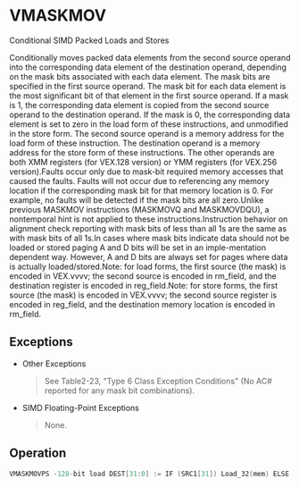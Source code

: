 # VMASKMOV

Conditional SIMD Packed Loads and Stores

Conditionally moves packed data elements from the second source operand into the corresponding data element of the destination operand, depending on the mask bits associated with each data element.
The mask bits are specified in the first source operand.
The mask bit for each data element is the most significant bit of that element in the first source operand.
If a mask is 1, the corresponding data element is copied from the second source operand to the destination operand.
If the mask is 0, the corresponding data element is set to zero in the load form of these instructions, and unmodified in the store form.
The second source operand is a memory address for the load form of these instruction.
The destination operand is a memory address for the store form of these instructions.
The other operands are both XMM registers (for VEX.128 version) or YMM registers (for VEX.256 version).Faults occur only due to mask-bit required memory accesses that caused the faults.
Faults will not occur due to referencing any memory location if the corresponding mask bit for that memory location is 0.
For example, no faults will be detected if the mask bits are all zero.Unlike previous MASKMOV instructions (MASKMOVQ and MASKMOVDQU), a nontemporal hint is not applied to these instructions.Instruction behavior on alignment check reporting with mask bits of less than all 1s are the same as with mask bits of all 1s.In cases where mask bits indicate data should not be loaded or stored paging A and D bits will be set in an imple-mentation dependent way.
However, A and D bits are always set for pages where data is actually loaded/stored.Note: for load forms, the first source (the mask) is encoded in VEX.vvvv; the second source is encoded in rm_field, and the destination register is encoded in reg_field.Note: for store forms, the first source (the mask) is encoded in VEX.vvvv; the second source register is encoded in reg_field, and the destination memory location is encoded in rm_field.

## Exceptions

- Other Exceptions
  > See Table2-23, "Type 6 Class Exception Conditions" (No AC# reported for any mask bit combinations).
- SIMD Floating-Point Exceptions
  > None.

## Operation

```C
VMASKMOVPS -128-bit load DEST[31:0] := IF (SRC1[31]) Load_32(mem) ELSE 0 DEST[63:32] := IF (SRC1[63]) Load_32(mem + 4) ELSE 0 DEST[95:64] := IF (SRC1[95]) Load_32(mem + 8) ELSE 0 DEST[127:97] := IF (SRC1[127]) Load_32(mem + 12) ELSE 0 DEST[MAXVL-1:128] := 0VMASKMOVPS - 256-bit loadDEST[31:0] := IF (SRC1[31]) Load_32(mem) ELSE 0 DEST[63:32] := IF (SRC1[63]) Load_32(mem + 4) ELSE 0 DEST[95:64] := IF (SRC1[95]) Load_32(mem + 8) ELSE 0 DEST[127:96] := IF (SRC1[127]) Load_32(mem + 12) ELSE 0 DEST[159:128] := IF (SRC1[159]) Load_32(mem + 16) ELSE 0 DEST[191:160] := IF (SRC1[191]) Load_32(mem + 20) ELSE 0 DEST[223:192] := IF (SRC1[223]) Load_32(mem + 24) ELSE 0 DEST[255:224] := IF (SRC1[255]) Load_32(mem + 28) ELSE 0 VMASKMOVPD - 128-bit load DEST[63:0] := IF (SRC1[63]) Load_64(mem) ELSE 0 DEST[127:64] := IF (SRC1[127]) Load_64(mem + 16) ELSE 0DEST[MAXVL-1:128] := 0VMASKMOVPD - 256-bit loadDEST[63:0] := IF (SRC1[63]) Load_64(mem) ELSE 0 DEST[127:64] := IF (SRC1[127]) Load_64(mem + 8) ELSE 0 DEST[195:128] := IF (SRC1[191]) Load_64(mem + 16) ELSE 0 DEST[255:196] := IF (SRC1[255]) Load_64(mem + 24) ELSE 0 VMASKMOVPS - 128-bit storeIF (SRC1[31]) DEST[31:0] := SRC2[31:0] IF (SRC1[63]) DEST[63:32] := SRC2[63:32] IF (SRC1[95]) DEST[95:64] := SRC2[95:64] IF (SRC1[127]) DEST[127:96] := SRC2[127:96] VMASKMOVPS - 256-bit storeIF (SRC1[31]) DEST[31:0] := SRC2[31:0] IF (SRC1[63]) DEST[63:32] := SRC2[63:32] IF (SRC1[95]) DEST[95:64] := SRC2[95:64] IF (SRC1[127]) DEST[127:96] := SRC2[127:96] IF (SRC1[159]) DEST[159:128] :=SRC2[159:128] IF (SRC1[191]) DEST[191:160] := SRC2[191:160] VMASKMOVPD - 128-bit storeIF (SRC1[63]) DEST[63:0] := SRC2[63:0] IF (SRC1[127]) DEST[127:64] := SRC2[127:64] VMASKMOVPD - 256-bit storeIF (SRC1[63]) DEST[63:0] := SRC2[63:0] IF (SRC1[127]) DEST[127:64] := SRC2[127:64] IF (SRC1[191]) DEST[191:128] := SRC2[191:128] IF (SRC1[255]) DEST[255:192] := SRC2[255:192] Intel C/C++ Compiler Intrinsic Equivalent__m256  _mm256_maskload_ps(float const *a, __m256i mask)void    _mm256_maskstore_ps(float *a, __m256i mask, __m256 b)__m256d _mm256_maskload_pd(double *a, __m256i mask);void    _mm256_maskstore_pd(double *a, __m256i mask, __m256d b);__m128 _mm_maskload_ps(float const *a, __m128i mask)void    _mm_maskstore_ps(float *a, __m128i mask, __m128 b)__m128d _mm_maskload_pd(double const *a, __m128i mask);void    _mm_maskstore_pd(double *a, __m128i mask, __m128d b);
```
